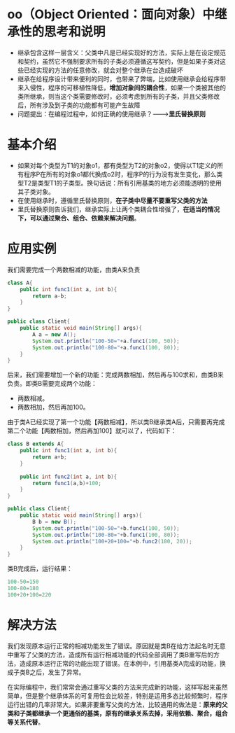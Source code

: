# oo（Object Oriented：面向对象）中继承性的思考和说明

- 继承包含这样一层含义：父类中凡是已经实现好的方法，实际上是在设定规范和契约，虽然它不强制要求所有的子类必须遵循这写契约，但是如果子类对这些已经实现的方法的任意修改，就会对整个继承在台造成破坏
- 继承在给程序设计带来便利的同时，也带来了弊端，比如使用继承会给程序带来入侵性，程序的可移植性降低，**增加对象间的耦合性**，如果一个类被其他的类所继承，则当这个类需要修改时，必须考虑到所有的子类，并且父类修改后，所有涉及到子类的功能都有可能产生故障
- 问题提出：在编程过程中，如何正确的使用继承？--->**里氏替换原则**

# 基本介绍

- 如果对每个类型为T1的对象o1，都有类型为T2的对象o2，使得以T1定义的所有程序P在所有的对象o1都代换成o2时，程序P的行为没有发生变化，那么类型T2是类型T1的子类型。换句话说：所有引用基类的地方必须能透明的使用其子类对象。
- 在使用继承时，遵循里氏替换原则，**在子类中尽量不要重写父类的方法**
- 里氏替换原则告诉我们，继承实际上让两个类耦合性增强了，**在适当的情况下，可以通过聚合、组合、依赖来解决问题**。

# 应用实例

我们需要完成一个两数相减的功能，由类A来负责

```java
class A{
    public int func1(int a, int b){
        return a-b;
    }
}

public class Client{
    public static void main(String[] args){
        A a = new A();
        System.out.println("100-50="+a.func1(100, 50));
        System.out.println("100-80="+a.func1(100, 80));
    }
}
```

后来，我们需要增加一个新的功能：完成两数相加，然后再与100求和，由类B来负责。即类B需要完成两个功能：

- 两数相减。
- 两数相加，然后再加100。

由于类A已经实现了第一个功能【两数相减】，所以类B继承类A后，只需要再完成第二个功能【两数相加，然后再加100】就可以了，代码如下：

```java
class B extends A{
    public int func1(int a, int b){
        return a+b;
    }
    
    public int func2(int a, int b){
        return func1(a,b)+100;
    }
}

public class Client{
    public static void main(String[] args){
        B b = new B();
        System.out.println("100-50="+b.func1(100, 50));
        System.out.println("100-80="+b.func1(100, 80));
        System.out.println("100+20+100="+b.func2(100, 20));
    }
}
```

类B完成后，运行结果：

```java
100-50=150
100-80=180
100+20+100=220
```

# 解决方法

我们发现原本运行正常的相减功能发生了错误。原因就是类B在给方法起名时无意中重写了父类的方法，造成所有运行相减功能的代码全部调用了类B重写后的方法，造成原本运行正常的功能出现了错误。在本例中，引用基类A完成的功能，换成子类B之后，发生了异常。

在实际编程中，我们常常会通过重写父类的方法来完成新的功能，这样写起来虽然简单，但是整个继承体系的可复用性会比较差，特别是运用多态比较频繁时，程序运行出错的几率非常大。如果非要重写父类的方法，比较通用的做法是：**原来的父类和子类都继承一个更通俗的基类，原有的继承关系去掉，采用依赖、聚合，组合等关系代替**。